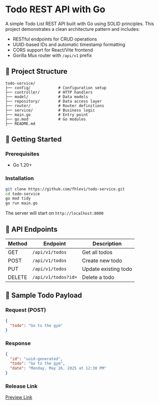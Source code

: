# Todo REST API with Go

A simple Todo List REST API built with Go using SOLID principles. This project demonstrates a clean architecture pattern and includes:

- RESTful endpoints for CRUD operations
- UUID-based IDs and automatic timestamp formatting
- CORS support for React/Vite frontend
- Gorilla Mux router with `/api/v1` prefix

## 📁 Project Structure

```
todo-service/
├── config/            # Configuration setup
├── controller/        # HTTP handlers
├── model/             # Data models
├── repository/        # Data access layer
├── router/            # Router definitions
├── service/           # Business logic
├── main.go            # Entry point
├── go.mod             # Go modules
├── README.md
```

## 🚀 Getting Started

### Prerequisites

- Go 1.20+

### Installation

```bash
git clone https://github.com/fhlevi/todo-service.git
cd todo-service
go mod tidy
go run main.go
```

The server will start on `http://localhost:8000`

## 🔧 API Endpoints

| Method | Endpoint             | Description          |
|--------|----------------------|----------------------|
| GET    | `/api/v1/todos`      | Get all todos        |
| POST   | `/api/v1/todos`      | Create new todo      |
| PUT    | `/api/v1/todos`      | Update existing todo |
| DELETE | `/api/v1/todos?id=`  | Delete a todo        |

## 🧪 Sample Todo Payload

### Request (POST)

```json
{
  "todo": "Go to the gym"
}
```

### Response

```json
{
  "id": "uuid-generated",
  "todo": "Go to the gym",
  "date": "Monday, May 26, 2025 at 12:30 PM"
}
```

### Release Link

[Preview Link](https://todo-alpha-list.vercel.app/)
